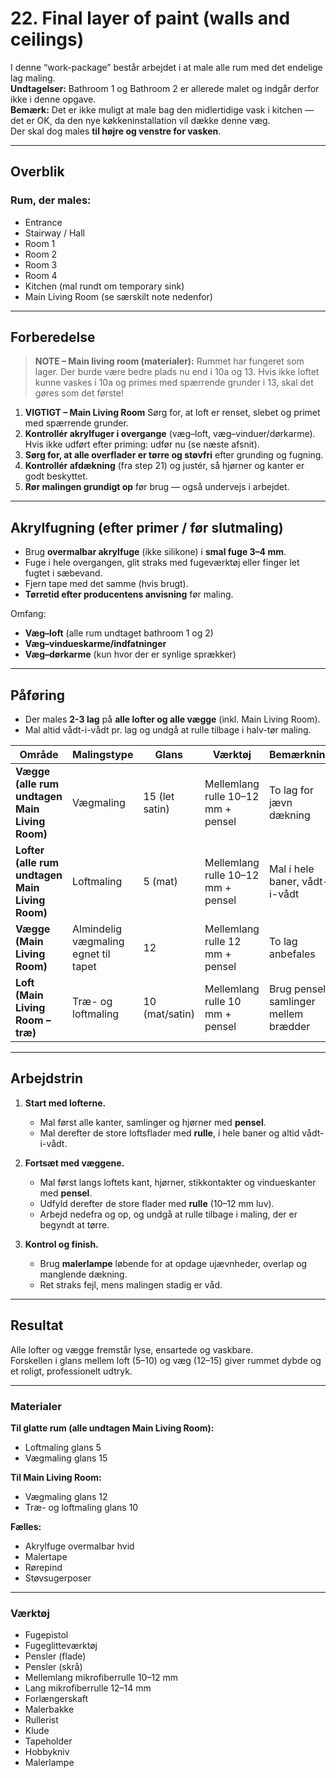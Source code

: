 # 22. Final layer of paint (walls and ceilings)

I denne “work-package” består arbejdet i at male alle rum med det endelige lag maling.  
**Undtagelser:** Bathroom 1 og Bathroom 2 er allerede malet og indgår derfor ikke i denne opgave.  
**Bemærk:** Det er ikke muligt at male bag den midlertidige vask i kitchen — det er OK, da den nye køkkeninstallation vil dække denne væg.  
Der skal dog males **til højre og venstre for vasken**.

---

## Overblik

### Rum, der males:
- Entrance  
- Stairway / Hall  
- Room 1  
- Room 2  
- Room 3  
- Room 4  
- Kitchen (mal rundt om temporary sink)  
- Main Living Room (se særskilt note nedenfor)

---

## Forberedelse
> **NOTE – Main living room (materialer):** Rummet har fungeret som lager. Der burde være bedre plads nu end i 10a og 13. Hvis ikke loftet kunne vaskes i 10a og primes med spærrende grunder i 13, skal det gøres som det første!

1. **VIGTIGT – Main Living Room** Sørg for, at loft er renset, slebet og primet med spærrende grunder.  
2. **Kontrollér akrylfuger i overgange** (væg–loft, væg–vinduer/dørkarme). Hvis ikke udført efter priming: udfør nu (se næste afsnit).  
3. **Sørg for, at alle overflader er tørre og støvfri** efter grunding og fugning.  
4. **Kontrollér afdækning** (fra step 21) og justér, så hjørner og kanter er godt beskyttet.  
5. **Rør malingen grundigt op** før brug — også undervejs i arbejdet.

---

## Akrylfugning (efter primer / før slutmaling)

- Brug **overmalbar akrylfuge** (ikke silikone) i **smal fuge 3–4 mm**.  
- Fuge i hele overgangen, glit straks med fugeværktøj eller finger let fugtet i sæbevand.  
- Fjern tape med det samme (hvis brugt).  
- **Tørretid efter producentens anvisning** før maling.

Omfang:
- **Væg–loft** (alle rum undtaget bathroom 1 og 2)  
- **Væg–vindueskarme/indfatninger**  
- **Væg–dørkarme** (kun hvor der er synlige sprækker)

---


## Påføring

- Der males **2-3 lag** på **alle lofter og alle vægge** (inkl. Main Living Room).
- Mal altid vådt-i-vådt pr. lag og undgå at rulle tilbage i halv-tør maling.


| Område | Malingstype | Glans | Værktøj | Bemærkning |
|--------|--------------|--------|----------|-------------|
| **Vægge (alle rum undtagen Main Living Room)** | Vægmaling | 15 (let satin) | Mellemlang rulle 10–12 mm + pensel | To lag for jævn dækning |
| **Lofter (alle rum undtagen Main Living Room)** | Loftmaling | 5 (mat) | Mellemlang rulle 10–12 mm + pensel | Mal i hele baner, vådt-i-vådt |
| **Vægge (Main Living Room)** | Almindelig vægmaling egnet til tapet | 12 | Mellemlang rulle 12 mm + pensel | To lag anbefales |
| **Loft (Main Living Room – træ)** | Træ- og loftmaling | 10 (mat/satin) | Mellemlang rulle 10 mm + pensel | Brug pensel i samlinger mellem brædder |

---

## Arbejdstrin

1. **Start med lofterne.**  
   - Mal først alle kanter, samlinger og hjørner med **pensel**.  
   - Mal derefter de store loftsflader med **rulle**, i hele baner og altid vådt-i-vådt.  

2. **Fortsæt med væggene.**  
   - Mal først langs loftets kant, hjørner, stikkontakter og vindueskanter med **pensel**.  
   - Udfyld derefter de store flader med **rulle** (10–12 mm luv).  
   - Arbejd nedefra og op, og undgå at rulle tilbage i maling, der er begyndt at tørre.  

3. **Kontrol og finish.**  
   - Brug **malerlampe** løbende for at opdage ujævnheder, overlap og manglende dækning.  
   - Ret straks fejl, mens malingen stadig er våd.

---

## Resultat
Alle lofter og vægge fremstår lyse, ensartede og vaskbare.  
Forskellen i glans mellem loft (5–10) og væg (12–15) giver rummet dybde og et roligt, professionelt udtryk.

---

### Materialer
**Til glatte rum (alle undtagen Main Living Room):**
- Loftmaling glans 5  
- Vægmaling glans 15  

**Til Main Living Room:**
- Vægmaling glans 12  
- Træ- og loftmaling glans 10  

**Fælles:**
- Akrylfuge overmalbar hvid  
- Malertape  
- Rørepind  
- Støvsugerposer

---

### Værktøj
- Fugepistol  
- Fugeglitteværktøj  
- Pensler (flade)  
- Pensler (skrå)  
- Mellemlang mikrofiberrulle 10–12 mm  
- Lang mikrofiberrulle 12–14 mm  
- Forlængerskaft  
- Malerbakke  
- Rullerist  
- Klude  
- Tapeholder  
- Hobbykniv  
- Malerlampe
